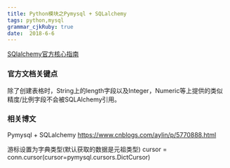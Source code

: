 ```yaml
---
title: Python模块之Pymysql + SQLalchemy
tags: python,mysql
grammar_cjkRuby: true
date:  2018-6-6
---
```


[SQlalchemy官方核心指南](http://docs.sqlalchemy.org/en/latest/core/tutorial.html)

### 官方文档关键点

除了创建表格时，String上的length字段以及Integer，Numeric等上提供的类似精度/比例字段不会被SQLAlchemy引用。





### 相关博文

Pymysql + SQLalchemy
https://www.cnblogs.com/aylin/p/5770888.html

游标设置为字典类型(默认获取的数据是元祖类型)
cursor = conn.cursor(cursor=pymysql.cursors.DictCursor)


